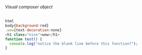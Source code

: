 ###### Visual composer object

```javascript
html
body{background:red}
.wow{text-decoration:none}
<h1 class="nice">wow</h1>
function test() {
  console.log("notice the blank line before this function?");
}
```

